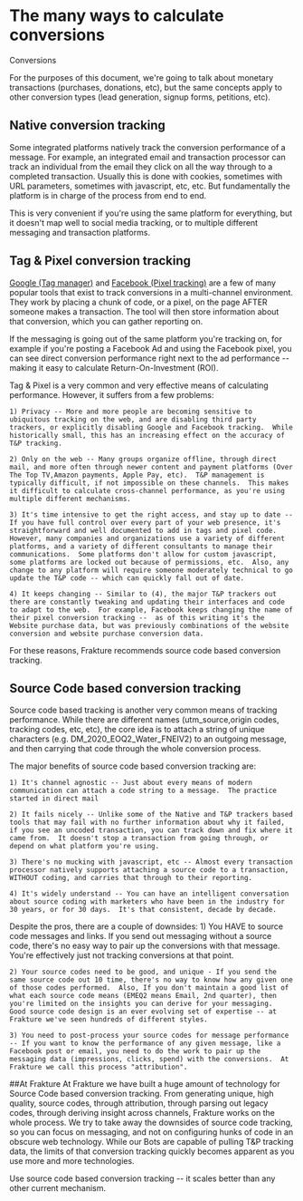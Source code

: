 # The many ways to calculate conversions

Conversions

For the purposes of this document, we're going to talk about monetary transactions (purchases, donations, etc), but the same concepts apply to other conversion types (lead generation, signup forms, petitions, etc).

## Native conversion tracking

Some integrated platforms natively track the conversion performance of a message.  For example, an integrated email and transaction processor can track an individual from the email they click on all the way through to a completed transaction.  Usually this is done with cookies, sometimes with URL parameters, sometimes with javascript, etc, etc.  But fundamentally the platform is in charge of the process from end to end.

This is very convenient if you're using the same platform for everything, but it doesn't map well to social media tracking, or to multiple different messaging and transaction platforms.

## Tag & Pixel conversion tracking
[Google (Tag manager)](https://support.google.com/google-ads/answer/6095821) and [Facebook (Pixel tracking)](https://developers.facebook.com/docs/facebook-pixel/implementation/conversion-tracking/) are a few of many popular tools that exist to track conversions in a multi-channel environment.  They work by placing a chunk of code, or a pixel, on the page AFTER someone makes a transaction.  The tool will then store information about that conversion, which you can gather reporting on.

If the messaging is going out of the same platform you're tracking on, for example if you're posting a Facebook Ad and using the Facebook pixel, you can see direct conversion performance right next to the ad performance -- making it easy to calculate Return-On-Investment (ROI).

Tag & Pixel is a very common and very effective means of calculating performance.  However, it suffers from a few problems:

	1) Privacy -- More and more people are becoming sensitive to ubiquitous tracking on the web, and are disabling third party trackers, or explicitly disabling Google and Facebook tracking.  While historically small, this has an increasing effect on the accuracy of T&P tracking.

	2) Only on the web -- Many groups organize offline, through direct mail, and more often through newer content and payment platforms (Over The Top TV,Amazon payments, Apple Pay, etc).  T&P management is typically difficult, if not impossible on these channels.  This makes it difficult to calculate cross-channel performance, as you're using multiple different mechanisms.

	3) It's time intensive to get the right access, and stay up to date -- If you have full control over every part of your web presence, it's straightforward and well documented to add in tags and pixel code.  However, many companies and organizations use a variety of different platforms, and a variety of different consultants to manage their communications.  Some platforms don't allow for custom javascript, some platforms are locked out because of permissions, etc.  Also, any change to any platform will require someone moderately technical to go update the T&P code -- which can quickly fall out of date.

	4) It keeps changing -- Similar to (4), the major T&P trackers out there are constantly tweaking and updating their interfaces and code to adapt to the web.  For example, Facebook keeps changing the name of their pixel conversion tracking --  as of this writing it's the Website purchase data, but was previously combinations of the website conversion and website purchase conversion data.

For these reasons, Frakture recommends source code based conversion tracking.

## Source Code based conversion tracking
Source code based tracking is another very common means of tracking performance.  While there are different names (utm_source,origin codes, tracking codes, etc, etc), the core idea is to attach a string of unique characters (e.g. DM_2020_EOQ2_Water_FNEIV2) to an outgoing message, and then carrying that code through the whole conversion process.

The major benefits of source code based conversion tracking are:

	1) It's channel agnostic -- Just about every means of modern communication can attach a code string to a message.  The practice started in direct mail

	2) It fails nicely -- Unlike some of the Native and T&P trackers based tools that may fail with no further information about why it failed, if you see an uncoded transaction, you can track down and fix where it came from.  It doesn't stop a transaction from going through, or depend on what platform you're using.

	3) There's no mucking with javascript, etc -- Almost every transaction processor natively supports attaching a source code to a transaction, WITHOUT coding, and carries that through to their reporting.

	4) It's widely understand -- You can have an intelligent conversation about source coding with marketers who have been in the industry for 30 years, or for 30 days.  It's that consistent, decade by decade.

Despite the pros, there are a couple of downsides:
	1) You HAVE to source code messages and links.  If you send out messaging without a source code, there's no easy way to pair up the conversions with that message.  You're effectively just not tracking conversions at that point.

	2) Your source codes need to be good, and unique - If you send the same source code out 10 time, there's no way to know how any given one of those codes performed.  Also, If you don't maintain a good list of what each source code means (EMEQ2 means Email, 2nd quarter), then you're limited on the insights you can derive for your messaging.  Good source code design is an ever evolving set of expertise -- at Frakture we've seen hundreds of different styles.

	3) You need to post-process your source codes for message performance -- If you want to know the performance of any given message, like a Facebook post or email, you need to do the work to pair up the messaging data (impressions, clicks, spend) with the conversions.  At Frakture we call this process "attribution".

##At Frakture
At Frakture we have built a huge amount of technology for Source Code based conversion tracking.  From generating unique, high quality, source codes, through attribution, through parsing out legacy codes, through deriving insight across channels, Frakture works on the whole process.  We try to take away the downsides of source code tracking, so you can focus on messaging, and not on configuring hunks of code in an obscure web technology.  While our Bots are capable of pulling T&P tracking data, the limits of that conversion tracking quickly becomes apparent as you use more and more technologies.

Use source code based conversion tracking -- it scales better than any other current mechanism.
